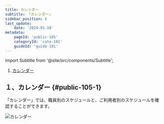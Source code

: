 ```yaml
---
title: カレンダー
subtitle: 「カレンダー」
sidebar_position: 6
last_update: 
    date: '2024-01-18'
metadata: 
    pageId: 'public-105'
    categoryId: 'cate-101'
    guideId: 'guide-101'
---
```

import Subtitle from '@site/src/components/Subtitle';

<Subtitle text={frontMatter.subtitle} />

1. [カレンダー](#public-105-1)

## １、カレンダー {#public-105-1}

「カレンダー」では、職員別のスケジュールと、ご利用者別のスケジュールを確認することができます。

![カレンダー](/img/guide/calendar-101-1.png)